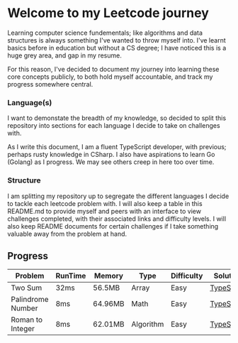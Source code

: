 # Welcome to my Leetcode journey

Learning computer science fundementals; like algorithms and data structures is always something I've wanted to throw myself into. I've learnt basics before in education but without a CS degree; I have noticed this is a huge grey area, and gap in my resume.

For this reason, I've decided to document my journey into learning these core concepts publicly, to both hold myself accountable, and track my progress somewhere central.

### Language(s)

I want to demonstate the breadth of my knowledge, so decided to split this repository into sections for each language I decide to take on challenges with.

As I write this document, I am a fluent TypeScript developer, with previous; perhaps rusty knowledge in CSharp. I also have aspirations to learn Go (Golang) as I progress. We may see others creep in here too over time.

### Structure

I am splitting my repository up to segregate the different languages I decide to tackle each leetcode problem with. I will also keep a table in this README.md to provide myself and peers with an interface to view challenges completed, with their associated links and difficulty levels. I will also keep README documents for certain challenges if I take something valuable away from the problem at hand.

## Progress

| Problem           | RunTime | Memory  | Type      | Difficulty | Solution           |
| ----------------- | ------- | ------- | --------- | ---------- | ------------------ |
| Two Sum           | 32ms    | 56.5MB  | Array     | Easy       | [TypeScript](link) |
| Palindrome Number | 8ms     | 64.96MB | Math      | Easy       | [TypeScript](link) |
| Roman to Integer  | 8ms     | 62.01MB | Algorithm | Easy       | [TypeScript](link) |
